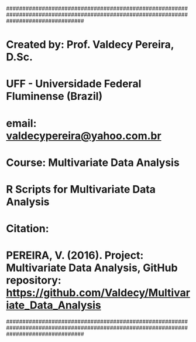 ########################################################################################################################################

# Created by: Prof. Valdecy Pereira, D.Sc.
# UFF - Universidade Federal Fluminense (Brazil)
# email:  valdecypereira@yahoo.com.br
# Course: Multivariate Data Analysis
# R Scripts for Multivariate Data Analysis
# Citation: 
# PEREIRA, V. (2016). Project: Multivariate Data Analysis, GitHub repository: <https://github.com/Valdecy/Multivariate_Data_Analysis>

########################################################################################################################################
